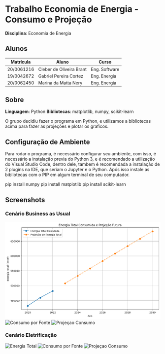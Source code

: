 # Trabalho Economia de Energia - Consumo e Projeção

**Disciplina**: Economia de Energia<br>

## Alunos
|Matrícula | Aluno | Curso |
| -- | -- | -- |
| 20/0061216  |  Cleber de Oliveira Brant | Eng. Software |
| 19/0042672  |  Gabriel Pereira Cortez | Eng. Energia |
| 20/0062450  |  Marina da Matta Nery | Eng. Energia |

## Sobre
**Linguagem**: Python
**Bibliotecas**: matplotlib, numpy, scikit-learn

O grupo decidiu fazer o programa em Python, e utilizamos a bibliotecas acima para fazer as projeções e plotar os graficos.

## Configuração de Ambiente
Para rodar o programa, é necessário configurar seu ambiente, com isso, é necessário a instalação previa do Python 3, e é recomendado a utilização do Visual Studio Code, dentro dele, tambem é recomendada a instalação de 2 plugins na IDE, que seriam o Jupyter e o Python. Após isso instale as bibliotecas com o PIP em algum terminal de seu computador.

pip install numpy
pip install matplotlib
pip install scikit-learn

## Screenshots
### Cenário Business as Usual
![Energia Total](./assets/energiaTotal.png)
![Consumo por Fonte](./assets/consumoEnergiaPorFonte.png.png)
![Projeçao Consumo](./assets/projecaoConsumoEnergia.png.png)

### Cenário Eletrificação
![Energia Total](./assets/energiaTotal_Eletrificado.png.png)
![Consumo por Fonte](./assets/consumoEnergiaPorFonte_Eletrificado.png.png.png)
![Projeçao Consumo](./assets/projecaoConsumoEnergia_Eletrificado.png.png.png)